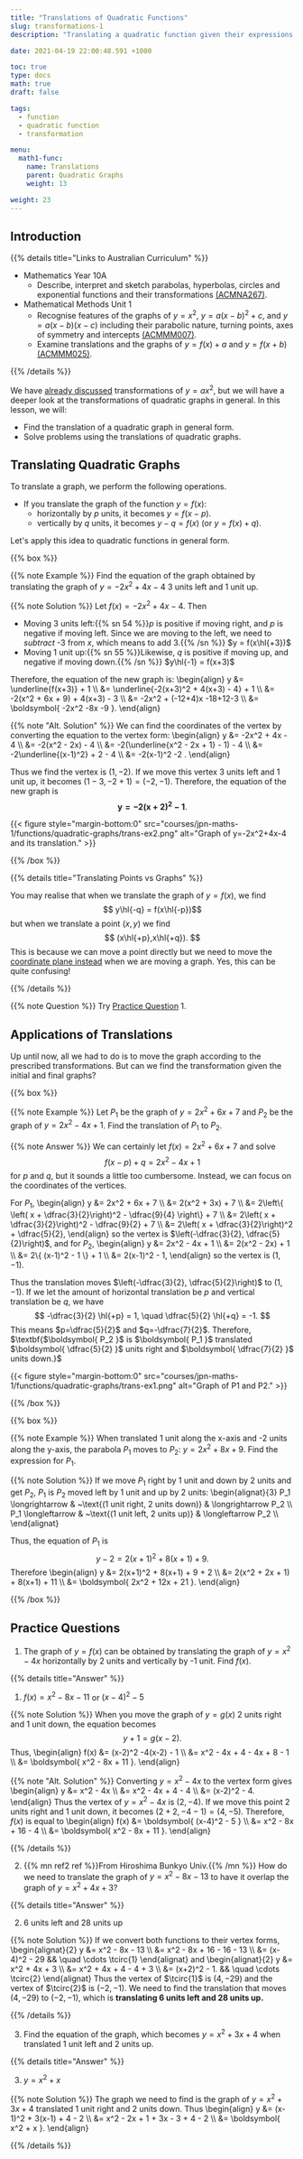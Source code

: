 ```yaml
---
title: "Translations of Quadratic Functions"
slug: transformations-1
description: "Translating a quadratic function given their expressions."

date: 2021-04-19 22:00:48.591 +1000

toc: true
type: docs
math: true
draft: false

tags:
  - function
  - quadratic function
  - transformation

menu:
  math1-func:
    name: Translations
    parent: Quadratic Graphs
    weight: 13

weight: 23
---
```


## Introduction 

{{% details title="Links to Australian Curriculum" %}}

- Mathematics Year 10A
    - Describe, interpret and sketch parabolas, hyperbolas, circles and exponential functions and their transformations [(ACMNA267)](https://www.australiancurriculum.edu.au/f-10-curriculum/mathematics/?strand=Number+and+Algebra&strand=Measurement+and+Geometry&strand=Statistics+and+Probability&capability=ignore&priority=ignore&year=11762&elaborations=true&cd=ACMNA267&searchTerm=ACMNA267#dimension-content).
- Mathematical Methods Unit 1
    - Recognise features of the graphs of $y=x^2$, $y=a(x−b)^2+c$, and $y=a(x−b)(x−c)$ including their parabolic nature, turning points, axes of symmetry and intercepts [(ACMMM007)](https://www.australiancurriculum.edu.au/senior-secondary-curriculum/mathematics/mathematical-methods/?unit=Unit+1&cd=ACMMM007&searchTerm=ACMMM007#dimension-content).
    - Examine translations and the graphs of $y=f(x)+a$ and $y=f(x+b)$ [(ACMMM025)](https://www.australiancurriculum.edu.au/senior-secondary-curriculum/mathematics/mathematical-methods/?unit=Unit+1&cd=ACMMM025&searchTerm=ACMMM025#dimension-content).

{{% /details %}}

We have [already discussed](../quadratic-functions) transformations of $y=ax^2$, but we will have a deeper look at the transformations of quadratic graphs in general. In this lesson, we will:
- Find the translation of a quadratic graph in general form.
- Solve problems using the translations of quadratic graphs.

## Translating Quadratic Graphs

To translate a graph, we perform the following operations.
- If you translate the graph of the function $y = f(x)$:
    - horizontally by $p$ units, it becomes $y = f(x-p)$.
    - vertically by $q$ units, it becomes $y-q = f(x)$ (or $y = f(x)+q$).

Let's apply this idea to quadratic functions in general form.

{{% box %}}

{{% note Example %}} Find the equation of the graph obtained by translating the graph of $y=-2x^2+4x-4$ 3 units left and 1 unit up.

{{% note Solution %}} Let $f(x) = -2x^2+4x-4$. Then
- Moving 3 units left:{{% sn 54 %}}$p$ is positive if moving right, and $p$ is negative if moving left. Since we are moving to the left, we need to *subtract* -3 from $x$, which means to add 3.{{% /sn %}} $y = f(x\hl{+3})$
- Moving 1 unit up:{{% sn 55 %}}Likewise, $q$ is positive if moving up, and negative if moving down.{{% /sn %}} $y\hl{-1} = f(x+3)$

Therefore, the equation of the new graph is:
\begin{align}
  y &= \underline{f(x+3)} + 1 \\\\
  &= \underline{-2(x+3)^2 + 4(x+3) - 4} + 1 \\\\
  &= -2(x^2 + 6x + 9) + 4(x+3) - 3 \\\\
  &= -2x^2 + (-12+4)x -18+12-3 \\\\
  &= \boldsymbol{ -2x^2 -8x -9 }.
\end{align}

{{% note "Alt. Solution" %}} We can find the coordinates of the vertex by converting the equation to the vertex form:
\begin{align}
  y &= -2x^2 + 4x - 4 \\\\
  &= -2(x^2 - 2x) - 4 \\\\
  &= -2(\underline{x^2 - 2x + 1} - 1) - 4 \\\\
  &= -2\underline{(x-1)^2} + 2 - 4 \\\\
  &= -2(x-1)^2 -2 .
\end{align}

Thus we find the vertex is $(1,-2)$. If we move this vertex 3 units left and 1 unit up, it becomes $(1-3,-2+1)=(-2,-1)$. Therefore, the equation of the new graph is $$ \boldsymbol{ y = -2(x+2)^2 - 1 }. $$

{{< figure style="margin-bottom:0" src="courses/jpn-maths-1/functions/quadratic-graphs/trans-ex2.png" alt="Graph of y=-2x^2+4x-4 and its translation." >}}

{{% /box %}}

{{% details title="Translating Points vs Graphs" %}}

<p>

You may realise that when we translate the graph of $y=f(x)$, we find $$ y\hl{-q} = f(x\hl{-p})$$ but when we translate a point $(x,y)$ we find $$ (x\hl{+p},x\hl{+q}). $$ This is because we can move a point directly but we need to move the [coordinate plane instead](../../functions-and-graphs/transformations/#translations) when we are moving a graph. Yes, this can be quite confusing!

</p>

{{% /details %}}

{{% note Question %}} Try [Practice Question](#practice-question) 1.

## Applications of Translations

Up until now, all we had to do is to move the graph according to the prescribed transformations. But can we find the transformation given the initial and final graphs?

{{% box %}}

{{% note Example %}} Let $P_1$ be the graph of $y=2x^2 +6x + 7$ and $P_2$ be the graph of $y=2x^2-4x+1$. Find the translation of $P_1$ to $P_2$.

{{% note Answer %}} We can certainly let $f(x) = 2x^2 + 6x + 7$ and solve $$ f(x-p) + q = 2x^2 - 4x + 1 $$ for $p$ and $q$, but it sounds a little too cumbersome. Instead, we can focus on the coordinates of the vertices.

For $P_1$,
\begin{align}
  y &= 2x^2 + 6x + 7 \\\\
  &= 2(x^2 + 3x) + 7 \\\\
  &= 2\left\\{ \left( x + \dfrac{3}{2}\right)^2 - \dfrac{9}{4} \right\\} + 7 \\\\
  &= 2\left( x + \dfrac{3}{2}\right)^2 - \dfrac{9}{2} + 7 \\\\
  &= 2\left( x + \dfrac{3}{2}\right)^2 + \dfrac{5}{2},
\end{align}
so the vertex is $\left(-\dfrac{3}{2}, \dfrac{5}{2}\right)$, and for $P_2$,
\begin{align}
  y &= 2x^2 - 4x + 1 \\\\
  &= 2(x^2 - 2x) + 1 \\\\
  &= 2\\{ (x-1)^2 - 1 \\} + 1 \\\\
  &= 2(x-1)^2 - 1,
\end{align}
so the vertex is $(1, -1)$.

Thus the translation moves $\left(-\dfrac{3}{2}, \dfrac{5}{2}\right)$ to $(1, -1)$. If we let the amount of horizontal translation be $p$ and vertical translation be $q$, we have
$$ -\dfrac{3}{2} \hl{+p} = 1, \quad \dfrac{5}{2} \hl{+q} = -1. $$
This means $p=\dfrac{5}{2}$ and $q=-\dfrac{7}{2}$. Therefore, $\textbf{$\boldsymbol{ P_2 }$ is $\boldsymbol{ P_1 }$ translated $\boldsymbol{ \dfrac{5}{2} }$ units right and $\boldsymbol{ \dfrac{7}{2} }$ units down.}$

{{< figure style="margin-bottom:0" src="courses/jpn-maths-1/functions/quadratic-graphs/trans-ex1.png" alt="Graph of P1 and P2." >}}

{{% /box %}}

<p></p>

{{% box %}}

{{% note Example %}} When translated 1 unit along the x-axis and -2 units along the y-axis, the parabola $P_1$ moves to $P_2:~ y=2x^2 + 8x + 9$. Find the expression for $P_1$.

{{% note Solution %}} If we move $P_1$ right by 1 unit and down by 2 units and get $P_2$, $P_1$ is $P_2$ moved left by 1 unit and up by 2 units:
\begin{alignat}{3}
  P_1 \longrightarrow & ~\text{(1 unit right, 2 units down)} & \longrightarrow P_2 \\\\
  P_1 \longleftarrow & ~\text{(1 unit left, 2 units up)} & \longleftarrow P_2 \\\\
\end{alignat}

Thus, the equation of $P_1$ is $$ y-2 = 2(x+1)^2 + 8(x+1) + 9. $$ Therefore
\begin{align}
  y &= 2(x+1)^2 + 8(x+1) + 9 + 2 \\\\
  &= 2(x^2 + 2x + 1) + 8(x+1) + 11 \\\\
  &= \boldsymbol{ 2x^2 + 12x + 21 }.
\end{align}

{{% /box %}}


## Practice Questions

1. The graph of $y=f(x)$ can be obtained by translating the graph of $y=x^2-4x$ horizontally by 2 units and vertically by -1 unit. Find $f(x)$.

{{% details title="Answer" %}}

1. $f(x) = x^2 - 8x - 11$ or $(x-4)^2 - 5$

{{% note Solution %}} When you move the graph of $y=g(x)$ 2 units right and 1 unit down, the equation becomes $$ y+1 = g(x-2). $$ Thus,
\begin{align}
  f(x) &= (x-2)^2 -4(x-2) - 1 \\\\
  &= x^2 - 4x + 4 - 4x + 8 - 1 \\\\
  &= \boldsymbol{ x^2 - 8x + 11 }.
\end{align}

{{% note "Alt. Solution" %}} Converting $y = x^2 - 4x$ to the vertex form gives
\begin{align}
  y &= x^2 - 4x \\\\
  &= x^2 - 4x + 4 - 4 \\\\
  &= (x-2)^2 - 4.
\end{align}
Thus the vertex of $y = x^2 - 4x$ is $(2, -4)$. If we move this point 2 units right and 1 unit down, it becomes $(2+2,-4-1)=(4,-5)$. Therefore, $f(x)$ is equal to
\begin{align}
  f(x) &= \boldsymbol{ (x-4)^2 - 5 } \\\\
  &= x^2 - 8x + 16 - 4 \\\\
  &= \boldsymbol{ x^2 - 8x + 11 }.
\end{align}

{{% /details %}}

2. {{% mn ref2 ref %}}From Hiroshima Bunkyo Univ.{{% /mn %}} How do we need to translate the graph of $y=x^2-8x-13$ to have it overlap the graph of $y=x^2+4x+3$?

{{% details title="Answer" %}}

2. 6 units left and 28 units up

{{% note Solution %}} If we convert both functions to their vertex forms,
\begin{alignat}{2}
  y &= x^2 - 8x - 13 \\\\
  &= x^2 - 8x + 16 - 16 - 13 \\\\
  &= (x-4)^2 - 29 && \quad \cdots \tcirc{1}
\end{alignat}
and
\begin{alignat}{2}
  y &= x^2 + 4x + 3 \\\\
  &= x^2 + 4x + 4 - 4 + 3 \\\\
  &= (x+2)^2 - 1. && \quad \cdots \tcirc{2}
\end{alignat}
Thus the vertex of $\tcirc{1}$ is $(4, -29)$ and the vertex of $\tcirc{2}$ is $(-2, -1)$. We need to find the translation that moves $(4, -29)$ to $(-2, -1)$, which is $\textbf{ translating 6 units left and 28 units up.}$

{{% /details %}}

3. Find the equation of the graph, which becomes $y=x^2+3x+4$ when translated 1 unit left and 2 units up.

{{% details title="Answer" %}}

3. $y = x^2 + x$

{{% note Solution %}} The graph we need to find is the graph of $y=x^2 + 3x + 4$ translated 1 unit right and 2 units down. Thus
\begin{align}
  y &= (x-1)^2 + 3(x-1) + 4 - 2 \\\\
  &= x^2 - 2x + 1 + 3x - 3 + 4 - 2 \\\\
  &= \boldsymbol{ x^2 + x }.
\end{align}

{{% /details %}}